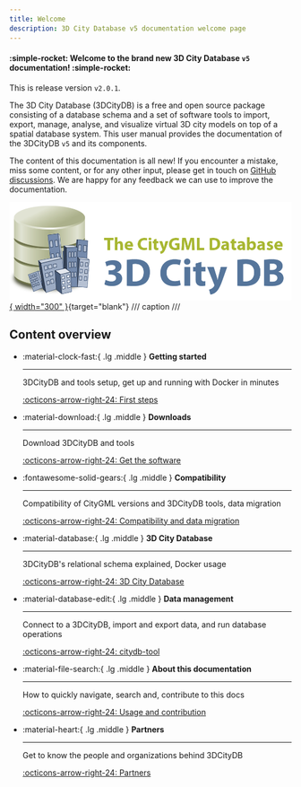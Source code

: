 ```yaml
---
title: Welcome
description: 3D City Database v5 documentation welcome page
---
```


#### :simple-rocket: Welcome to the brand new 3D City Database `v5` documentation! :simple-rocket:

This is release version `v2.0.1`.

The 3D City Database (3DCityDB) is a free and open source package consisting of a database schema and a set of software
tools to import, export, manage, analyse, and visualize virtual 3D city models on top of a spatial database system. This
user manual provides the documentation of the 3DCityDB `v5` and its components.

The content of this documentation is all new! If you encounter a mistake, miss some content, or for any other input,
please get in touch on [GitHub discussions](https://github.com/orgs/3dcitydb/discussions). We are happy for any feedback
we can use to improve the documentation.

[![3DCityDB logo](./assets/img/logos/3dcitydb-logo-long.png){ width="300" }](https://www.3dcitydb.org){target="blank"}
/// caption
///

## Content overview

<div class="grid cards" markdown>

- :material-clock-fast:{ .lg .middle } __Getting started__

    ---

    3DCityDB and tools setup, get up and running with Docker in minutes

    [:octicons-arrow-right-24: First steps](first-steps/index.md)

- :material-download:{ .lg .middle } __Downloads__

    ---

    Download 3DCityDB and tools

    [:octicons-arrow-right-24: Get the software](download.md)

- :fontawesome-solid-gears:{ .lg .middle } __Compatibility__

    ---

    Compatibility of CityGML versions and 3DCityDB tools, data migration

    [:octicons-arrow-right-24: Compatibility and data migration](compatibility.md)

- :material-database:{ .lg .middle } __3D City Database__

    ---

    3DCityDB's relational schema explained, Docker usage

    [:octicons-arrow-right-24: 3D City Database](3dcitydb/index.md)

- :material-database-edit:{ .lg .middle } __Data management__

    ---

    Connect to a 3DCityDB, import and export data, and run database operations

    [:octicons-arrow-right-24: citydb-tool](citydb-tool/index.md)

- :material-file-search:{ .lg .middle } __About this documentation__

    ---

    How to quickly navigate, search and, contribute to this docs

    [:octicons-arrow-right-24: Usage and contribution](usage-contrib.md)

- :material-heart:{ .lg .middle } __Partners__

    ---

    Get to know the people and organizations behind 3DCityDB

    [:octicons-arrow-right-24: Partners](partners/index.md)

</div>
